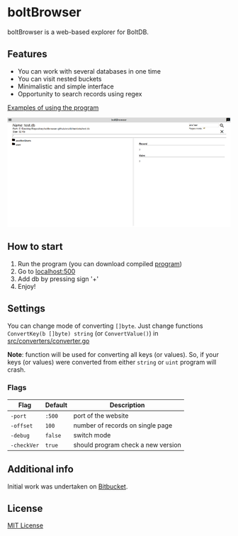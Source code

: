 # boltBrowser

boltBrowser is a web-based explorer for BoltDB.

## Features

+ You can work with several databases in one time
+ You can visit nested buckets
+ Minimalistic and simple interface
+ Opportunity to search records using regex

[Examples of using the program](Examples.md)

![1](stuff/screenshot.png)

## How to start

1. Run the program (you can download compiled [program](program/boltBrowser_v1.0.7z))
1. Go to [localhost:500](http://localhost:500)
1. Add db by pressing sign '+'
1. Enjoy!

## Settings

You can change mode of converting `[]byte`. Just change functions `ConvertKey(b []byte) string` (or `ConvertValue()`) in [src/converters/converter.go](src/converters/converters.go)

__Note__: function will be used for converting all keys (or values). So, if your keys (or values) were converted from either `string` or `uint` program will crash.

### Flags

Flag | Default | Description
---- | ------ | -------
`-port` | `:500` | port of the website
`-offset` | `100` | number of records on single page
`-debug` | `false` | switch mode
`-checkVer` | `true` | should program check a new version

## Additional info

Initial work was undertaken on [Bitbucket](https://bitbucket.org/ShoshinNikita/boltbrowser).

## License

[MIT License](LICENSE)